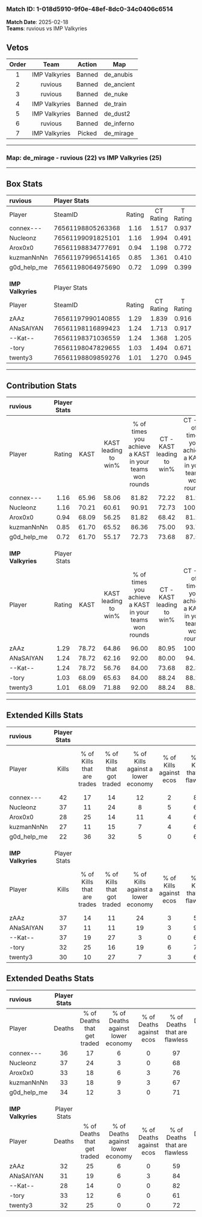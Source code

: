 ### Match ID: 1-018d5910-9f0e-48ef-8dc0-34c0406c6514  
**Match Date**: 2025-02-18  
**Teams**: ruvious vs IMP Valkyries  

## Vetos  

| Order | Team | Action | Map |
| :---: | :--: | :----: | --- |
| 1 | IMP Valkyries | Banned | de_anubis |
| 2 | ruvious | Banned | de_ancient |
| 3 | ruvious | Banned | de_nuke |
| 4 | IMP Valkyries | Banned | de_train |
| 5 | IMP Valkyries | Banned | de_dust2 |
| 6 | ruvious | Banned | de_inferno |
| 7 | IMP Valkyries | Picked | de_mirage |

---  

### **Map**: de_mirage - ruvious (22) vs IMP Valkyries (25)  
---  

## Box Stats  

| **ruvious**       | Player Stats      |        |           |          |       |      |       |         |        |      |     |
| :- | :- | :-: | :-: | :-: | :-: | :-: | :-: | :-: | :-: | :-: | :-: |
| Player            | SteamID           | Rating | CT Rating | T Rating | KAST  | ADR  | Kills | Assists | Deaths | K/D  | HS% |
| connex---         | 76561198805263368 |  1.16  |   1.517   |  0.937   | 65.96 | 75.7 |  42   |    4    |   36   | 1.17 | 23  |
| Nucleonz          | 76561199091825101 |  1.16  |   1.994   |  0.491   | 70.21 | 92.4 |  37   |   12    |   37   | 1.00 | 59  |
| Arox0x0           | 76561198834777691 |  0.94  |   1.198   |  0.772   | 68.09 | 71.2 |  28   |    8    |   33   | 0.85 | 39  |
| kuzmanNnNn        | 76561197996514165 |  0.85  |   1.361   |  0.410   | 61.70 | 60.9 |  27   |   10    |   33   | 0.82 | 77  |
| g0d_help_me       | 76561198064975690 |  0.72  |   1.099   |  0.399   | 61.70 | 55.2 |  22   |    7    |   34   | 0.65 | 59  |
|                   |                   |        |           |          |       |      |       |         |        |      |     |
|                   |                   |        |           |          |       |      |       |         |        |      |     |
|                   |                   |        |           |          |       |      |       |         |        |      |     |
| **IMP Valkyries** | Player Stats      |        |           |          |       |      |       |         |        |      |     |
| Player            | SteamID           | Rating | CT Rating | T Rating | KAST  | ADR  | Kills | Assists | Deaths | K/D  | HS% |
| zAAz              | 76561197990140855 |  1.29  |   1.839   |  0.916   | 78.72 | 96.0 |  37   |   12    |   32   | 1.16 | 48  |
| ANaSAIYAN         | 76561198116899423 |  1.24  |   1.713   |  0.917   | 78.72 | 78.7 |  37   |   10    |   31   | 1.19 | 10  |
| --Kat--           | 76561198371036559 |  1.24  |   1.368   |  1.205   | 78.72 | 71.7 |  37   |    5    |   28   | 1.32 | 51  |
| -tory             | 76561198047829655 |  1.03  |   1.494   |  0.671   | 68.09 | 73.9 |  32   |    9    |   33   | 0.97 | 43  |
| twenty3           | 76561198809859276 |  1.01  |   1.270   |  0.945   | 68.09 | 75.8 |  30   |   11    |   32   | 0.94 | 63  |
---  

## Contribution Stats  

| **ruvious**       | Player Stats |       |                      |                                                        |                           |                                                             |                          |                                                            |
| :- | :-: | :-: | :-: | :-: | :-: | :-: | :-: | :-: |
| Player            |    Rating    | KAST  | KAST leading to win% | % of times you achieve a KAST in your teams won rounds | CT - KAST leading to win% | CT - % of times you achieve a KAST in your teams won rounds | T - KAST leading to win% | T - % of times you achieve a KAST in your teams won rounds |
| connex---         |     1.16     | 65.96 |        58.06         |                         81.82                          |           72.22           |                            81.25                            |          38.46           |                           83.33                            |
| Nucleonz          |     1.16     | 70.21 |        60.61         |                         90.91                          |           72.73           |                           100.00                            |          36.36           |                           66.67                            |
| Arox0x0           |     0.94     | 68.09 |        56.25         |                         81.82                          |           68.42           |                            81.25                            |          38.46           |                           83.33                            |
| kuzmanNnNn        |     0.85     | 61.70 |        65.52         |                         86.36                          |           75.00           |                            93.75                            |          44.44           |                           66.67                            |
| g0d_help_me       |     0.72     | 61.70 |        55.17         |                         72.73                          |           73.68           |                            87.50                            |          20.00           |                           33.33                            |
|                   |              |       |                      |                                                        |                           |                                                             |                          |                                                            |
|                   |              |       |                      |                                                        |                           |                                                             |                          |                                                            |
|                   |              |       |                      |                                                        |                           |                                                             |                          |                                                            |
| **IMP Valkyries** | Player Stats |       |                      |                                                        |                           |                                                             |                          |                                                            |
| Player            |    Rating    | KAST  | KAST leading to win% | % of times you achieve a KAST in your teams won rounds | CT - KAST leading to win% | CT - % of times you achieve a KAST in your teams won rounds | T - KAST leading to win% | T - % of times you achieve a KAST in your teams won rounds |
| zAAz              |     1.29     | 78.72 |        64.86         |                         96.00                          |           80.95           |                           100.00                            |          43.75           |                           87.50                            |
| ANaSAIYAN         |     1.24     | 78.72 |        62.16         |                         92.00                          |           80.00           |                            94.12                            |          41.18           |                           87.50                            |
| --Kat--           |     1.24     | 78.72 |        56.76         |                         84.00                          |           73.68           |                            82.35                            |          38.89           |                           87.50                            |
| -tory             |     1.03     | 68.09 |        65.63         |                         84.00                          |           88.24           |                            88.24                            |          40.00           |                           75.00                            |
| twenty3           |     1.01     | 68.09 |        71.88         |                         92.00                          |           88.24           |                            88.24                            |          53.33           |                           100.00                           |
---  

## Extended Kills Stats  

| **ruvious**       | Player Stats |                            |                            |                                    |                         |                              |                                 |                                       |                    |           |
| :- | :-: | :-: | :-: | :-: | :-: | :-: | :-: | :-: | :-: | :-: |
| Player            |    Kills     | % of Kills that are trades | % of Kills that got traded | % of Kills against a lower economy | % of Kills against ecos | % of Kills that are flawless | % of Kills that are close duels | % of Kills that are assisted by flash | Pistol Round Kills | AWP Kills |
| connex---         |      42      |             17             |             14             |                 12                 |            2            |              88              |                2                |                   5                   |         2          |    31     |
| Nucleonz          |      37      |             11             |             24             |                 8                  |            5            |              62              |                3                |                   0                   |         1          |     0     |
| Arox0x0           |      28      |             25             |             14             |                 11                 |            4            |              68              |                7                |                   7                   |         1          |     1     |
| kuzmanNnNn        |      27      |             11             |             15             |                 7                  |            4            |              63              |                4                |                   7                   |         2          |     0     |
| g0d_help_me       |      22      |             36             |             32             |                 5                  |            0            |              68              |                5                |                   0                   |         1          |     0     |
|                   |              |                            |                            |                                    |                         |                              |                                 |                                       |                    |           |
|                   |              |                            |                            |                                    |                         |                              |                                 |                                       |                    |           |
|                   |              |                            |                            |                                    |                         |                              |                                 |                                       |                    |           |
| **IMP Valkyries** | Player Stats |                            |                            |                                    |                         |                              |                                 |                                       |                    |           |
| Player            |    Kills     | % of Kills that are trades | % of Kills that got traded | % of Kills against a lower economy | % of Kills against ecos | % of Kills that are flawless | % of Kills that are close duels | % of Kills that are assisted by flash | Pistol Round Kills | AWP Kills |
| zAAz              |      37      |             14             |             11             |                 24                 |            3            |              59              |                0                |                  11                   |         1          |     0     |
| ANaSAIYAN         |      37      |             11             |             11             |                 19                 |            3            |              95              |                3                |                  11                   |         1          |    33     |
| --Kat--           |      37      |             19             |             27             |                 3                  |            0            |              68              |                5                |                   0                   |         1          |     0     |
| -tory             |      32      |             25             |             16             |                 19                 |            6            |              75              |                0                |                   9                   |         0          |     0     |
| twenty3           |      30      |             10             |             27             |                 7                  |            3            |              63              |                7                |                   7                   |         3          |     0     |
## Extended Deaths Stats  

| **ruvious**       | Player Stats |                             |                                   |                          |                               |                            |                           |               |
| :- | :-: | :-: | :-: | :-: | :-: | :-: | :-: | :-: |
| Player            |    Deaths    | % of Deaths that get traded | % of Deaths against lower economy | % of Deaths against ecos | % of Deaths that are flawless | % of Deaths that are close | % of Deaths while blinded | Deaths to AWP |
| connex---         |      36      |             17              |                 6                 |            0             |              97               |             0              |            11             |      10       |
| Nucleonz          |      37      |             24              |                 3                 |            0             |              68               |             0              |             8             |       4       |
| Arox0x0           |      33      |             18              |                 6                 |            3             |              76               |             12             |            15             |       7       |
| kuzmanNnNn        |      33      |             18              |                 9                 |            3             |              67               |             0              |             3             |       3       |
| g0d_help_me       |      34      |             12              |                 3                 |            0             |              71               |             3              |             0             |       9       |
|                   |              |                             |                                   |                          |                               |                            |                           |               |
|                   |              |                             |                                   |                          |                               |                            |                           |               |
|                   |              |                             |                                   |                          |                               |                            |                           |               |
| **IMP Valkyries** | Player Stats |                             |                                   |                          |                               |                            |                           |               |
| Player            |    Deaths    | % of Deaths that get traded | % of Deaths against lower economy | % of Deaths against ecos | % of Deaths that are flawless | % of Deaths that are close | % of Deaths while blinded | Deaths to AWP |
| zAAz              |      32      |             25              |                 6                 |            0             |              59               |             6              |             0             |       8       |
| ANaSAIYAN         |      31      |             19              |                 6                 |            3             |              84               |             3              |             6             |       5       |
| --Kat--           |      28      |             14              |                 0                 |            0             |              82               |             0              |             4             |       3       |
| -tory             |      33      |             12              |                 6                 |            0             |              61               |             6              |             9             |       6       |
| twenty3           |      32      |             25              |                 0                 |            0             |              72               |             3              |             0             |      10       |
